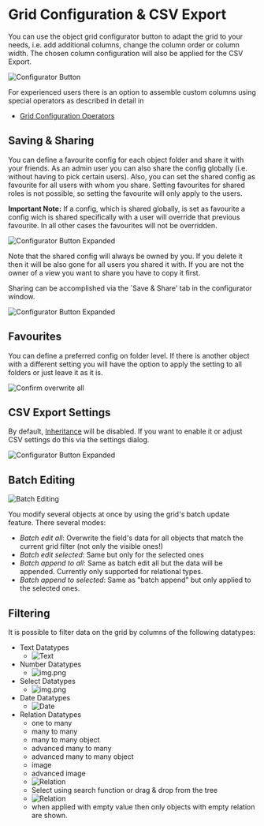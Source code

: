 # Grid Configuration & CSV Export

You can use the object grid configurator button to adapt the grid to your needs,
i.e. add additional columns, change the column order or column width.
The chosen column configuration will also be applied for the CSV Export.

![Configurator Button](../img/gridconfig/configurator_button.png)

For experienced users there is an option to assemble custom columns using special operators as described in detail in 
* [Grid Configuration Operators](./01_Grid_Configuration_Operators/README.md)

## Saving & Sharing

You can define a favourite config for each object folder and share it with your friends.
As an admin user you can also share the config globally (i.e. without having to pick certain users).
Also, you can set the shared config as favourite for all users with whom you share. Setting favourites for shared roles
is not possible, so setting the favourite will only apply to the users.

**Important Note:** If a config, which is shared globally, is set as favourite
a config wich is shared specifically with a user will override that previous favourite. In all other cases the favourites will not be overridden.

![Configurator Button Expanded](../img/gridconfig/configurator_button_expanded.png)

Note that the shared config will always be owned by you. If you delete it then it will be also gone for all
users you shared it with. If you are not the owner of a view you want to share you have to copy it first.

Sharing can be accomplished via the `Save & Share' tab in the configurator window.

![Configurator Button Expanded](../img/gridconfig/shared_users.png)

## Favourites

You can define a preferred config on folder level. If there is another object with a different setting you will have the option
to apply the setting to all folders or just leave it as it is.

![Confirm overwrite all](../img/gridconfig/apply_overwrite_all.png)

## CSV Export Settings

By default, [Inheritance](../../Development_Documentation/05_Objects/01_Object_Classes/05_Class_Settings/25_Inheritance.md) will be disabled.
If you want to enable it or adjust CSV settings do this via the settings dialog.

![Configurator Button Expanded](../img/gridconfig/csv_export_settings.png)

## Batch Editing

![Batch Editing](../img/gridconfig/batch_editing.png)

You modify several objects at once by using the grid's batch update feature. There several modes:

* _Batch edit all_:  Overwrite the field's data for all objects that match the current grid filter (not only the visible ones!)
* _Batch edit selected_: Same but only for the selected ones
* _Batch append to all_: Same as batch edit all but the data will be appended. Currently only supported for relational types.
* _Batch append to selected_: Same as "batch append" but only applied to the selected ones. 

## Filtering

It is possible to filter data on the grid by columns of the following datatypes:
* Text Datatypes 
  - ![Text](../img/gridconfig/filter_text_type_img.png)
* Number Datatypes 
  - ![img.png](../img/gridconfig/filter_number_type_img.png)
* Select Datatypes 
  - ![img.png](../img/gridconfig/filter_select_type_img.png)
* Date Datatypes 
  - ![Date](../img/gridconfig/filter_date_type_img.png)
* Relation Datatypes
  - one to many
  - many to many
  - many to many object
  - advanced many to many
  - advanced many to many object
  - image
  - advanced image
  - ![Relation](../img/gridconfig/filter_relation_type_img.png)
  - Select using search function or drag & drop from the tree
  - ![Relation](../img/gridconfig/filter_relation_type_img2.png)
  - when applied with empty value then only objects with empty relation are shown.



